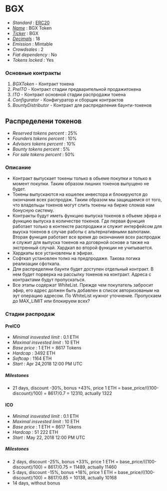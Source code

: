# BGX

* _Standard_        : [ERC20](https://github.com/ethereum/EIPs/blob/master/EIPS/eip-20.md)
* _[Name](https://github.com/ethereum/EIPs/blob/master/EIPS/eip-20.md#name)_           : BGX Token
* _[Ticker](https://github.com/ethereum/EIPs/blob/master/EIPS/eip-20.md#symbol)_       : BGX
* _[Decimals](https://github.com/ethereum/EIPs/blob/master/EIPS/eip-20.md#decimals)_   : 18
* _Emission_                                                                           : Mintable
* _Crowdsales_                                                                         : 2
* _Fiat dependency_                                                                    : No
* _Tokens locked_                                                                      : Yes

### Основные контракты
1. _BGXToken_ - Контракт токена
2. _PreITO_ - Контракт стадии предварительной продажитокена 
3. _ITO_ - Контракт основной стадии распродажи токена 
4. _Configurator_ - Конфигуратор и сборщик контрактов
5. _BountyDistributor_  - Контракт для распределения баунти-токенов

## Распределени токенов

* _Reserved tokens percent_                      : 25%
* _Founders tokens percent_                      : 10%
* _Advisors tokens percent_                      : 10%
* _Bounty tokens percent_                        : 5%
* _For sale tokens percent_                      : 50%

### Описание
* Контракт выпускает токены только в обьеме покупки и только в момент покупки. Таким образом лишних токенов выпущено не будет.
* Токены выпускаются на кошелек инвестора и блокируются до окончания всех распродаж. Таким образом мы защищаемся от того, что владельцы токенов могут слить токены на бирже сломав нам бонусную систему.
* Контракты будут иметь функцию выпуска токенов в объеме эфира и функцию выпуска в количестве токенов. Где первая функция работает только в контексте распродажи и служит интерфейсом для выуска токенов в случае работы с альтернативными валютами. Вторая функция работает все время до окончаниия всех распродаж и служит для выпуска токенов на договрной основе а также на экстренный случай. Хардкап во второй функции не учитывается.
* Хардкапы все установлены в эфирах.
* Софткап установлен толко на предпродаже. Такова логика реализации сфоткапа.
* Для распределяни баунти будет доступен отдельный контракт. В нем будет порверка на рассылку токенов на контракт. Адреса с контрактами будут пропускаться.
* Все этапы содержат WhiteList. Прежде чем покупатель забросит эфир, его адрес должен быть добавлен в список авторизованым на эут операцию адресом. По WhiteList нужног уточнение. Пропускаем до MAX_LIMIT или блокируем всех?

### Стадии распродаж

#### PreICO
* _Minimal insvested limit_     : 0.1 ETH
* _Maximal insvested limit_     : 10 ETH
* _Base price_                  : 1 ETH = 8617 Tokens
* _Hardcap_                     : 3492 ETH
* _Softcap_                     : 1164 ETH
* _Start_                       : Apr 24,2018 12:00 PM UTC

##### Milestones
* 21 days, discount -30%, bonus +43%, price 1 ETH = base_price/((100-discount)/100) = 8617/0.7 = 12310, actually 1322

#### ICO
* _Minimal insvested limit_     : 0.1 ETH
* _Maximal insvested limit_     : 10 ETH
* _Base price_                  : 1 ETH = 8617 Tokens
* _Hardcap_                     : 51 222 ETH
* _Start_                       : May 22, 2018 12:00 PM UTC 
 
##### Milestones
* 2 days, discount -25%, bonus +33%, price 1 ETH = base_price/((100-discount)/100) = 8617/0.75 = 11489, actually 11460
* 5 days, discount -15%, bonus +18%, price 1 ETH = base_price/((100-discount)/100) = 8617/0.85 = 10138, actually 10168
* 14 days, without bonus



